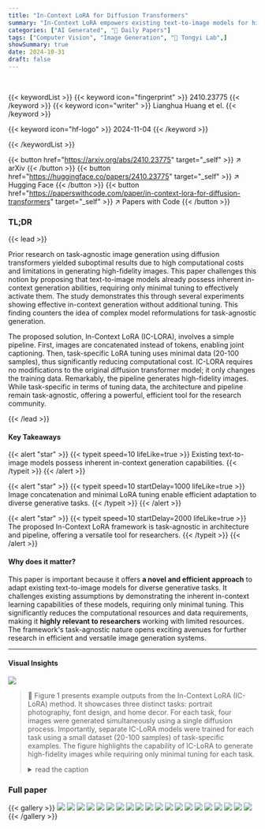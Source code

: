```yaml
---
title: "In-Context LoRA for Diffusion Transformers"
summary: "In-Context LoRA empowers existing text-to-image models for high-fidelity multi-image generation by simply concatenating images and using minimal task-specific LoRA tuning."
categories: ["AI Generated", "🤗 Daily Papers"]
tags: ["Computer Vision", "Image Generation", "🏢 Tongyi Lab",]
showSummary: true
date: 2024-10-31
draft: false
---
```


<br>

{{< keywordList >}}
{{< keyword icon="fingerprint" >}} 2410.23775 {{< /keyword >}}
{{< keyword icon="writer" >}} Lianghua Huang et el. {{< /keyword >}}
 
{{< keyword icon="hf-logo" >}} 2024-11-04 {{< /keyword >}}
 
{{< /keywordList >}}

{{< button href="https://arxiv.org/abs/2410.23775" target="_self" >}}
↗ arXiv
{{< /button >}}
{{< button href="https://huggingface.co/papers/2410.23775" target="_self" >}}
↗ Hugging Face
{{< /button >}}
{{< button href="https://paperswithcode.com/paper/in-context-lora-for-diffusion-transformers" target="_self" >}}
↗ Papers with Code
{{< /button >}}


### TL;DR


{{< lead >}}

Prior research on task-agnostic image generation using diffusion transformers yielded suboptimal results due to high computational costs and limitations in generating high-fidelity images. This paper challenges this notion by proposing that text-to-image models already possess inherent in-context generation abilities, requiring only minimal tuning to effectively activate them.  The study demonstrates this through several experiments showing effective in-context generation without additional tuning. This finding counters the idea of complex model reformulations for task-agnostic generation.

The proposed solution, In-Context LoRA (IC-LORA), involves a simple pipeline. First, images are concatenated instead of tokens, enabling joint captioning. Then, task-specific LoRA tuning uses minimal data (20-100 samples), thus significantly reducing computational cost.  IC-LORA requires no modifications to the original diffusion transformer model; it only changes the training data.  Remarkably, the pipeline generates high-fidelity images. While task-specific in terms of tuning data, the architecture and pipeline remain task-agnostic, offering a powerful, efficient tool for the research community.

{{< /lead >}}


#### Key Takeaways

{{< alert "star" >}}
{{< typeit speed=10 lifeLike=true >}} Existing text-to-image models possess inherent in-context generation capabilities. {{< /typeit >}}
{{< /alert >}}

{{< alert "star" >}}
{{< typeit speed=10 startDelay=1000 lifeLike=true >}} Image concatenation and minimal LoRA tuning enable efficient adaptation to diverse generative tasks. {{< /typeit >}}
{{< /alert >}}

{{< alert "star" >}}
{{< typeit speed=10 startDelay=2000 lifeLike=true >}} The proposed In-Context LoRA framework is task-agnostic in architecture and pipeline, offering a versatile tool for researchers. {{< /typeit >}}
{{< /alert >}}

#### Why does it matter?
This paper is important because it offers **a novel and efficient approach** to adapt existing text-to-image models for diverse generative tasks.  It challenges existing assumptions by demonstrating the inherent in-context learning capabilities of these models, requiring only minimal tuning. This significantly reduces the computational resources and data requirements, making it **highly relevant to researchers** working with limited resources. The framework's task-agnostic nature opens exciting avenues for further research in efficient and versatile image generation systems.

------
#### Visual Insights



![](https://arxiv.org/html/2410.23775/x3.png)

> 🔼 Figure 1 presents example outputs from the In-Context LoRA (IC-LoRA) method.  It showcases three distinct tasks: portrait photography, font design, and home decor.  For each task, four images were generated simultaneously using a single diffusion process. Importantly, separate IC-LoRA models were trained for each task using a small dataset (20-100 samples) of task-specific examples. The figure highlights the capability of IC-LoRA to generate high-fidelity images while requiring only minimal tuning for each task.
> <details>
> <summary>read the caption</summary>
> Figure 1: In-Context LoRA Generation Examples. Three tasks from top to bottom: portrait photography, font design, and home decoration. For each task, four images are generated simultaneously within a single diffusion process using In-Context LoRA models that are tuned specifically for each task.
> </details>







### Full paper

{{< gallery >}}
<img src="https://ai-paper-reviewer.com/2410.23775/1.png" class="grid-w50 md:grid-w33 xl:grid-w25" />
<img src="https://ai-paper-reviewer.com/2410.23775/2.png" class="grid-w50 md:grid-w33 xl:grid-w25" />
<img src="https://ai-paper-reviewer.com/2410.23775/3.png" class="grid-w50 md:grid-w33 xl:grid-w25" />
<img src="https://ai-paper-reviewer.com/2410.23775/4.png" class="grid-w50 md:grid-w33 xl:grid-w25" />
<img src="https://ai-paper-reviewer.com/2410.23775/5.png" class="grid-w50 md:grid-w33 xl:grid-w25" />
<img src="https://ai-paper-reviewer.com/2410.23775/6.png" class="grid-w50 md:grid-w33 xl:grid-w25" />
<img src="https://ai-paper-reviewer.com/2410.23775/7.png" class="grid-w50 md:grid-w33 xl:grid-w25" />
<img src="https://ai-paper-reviewer.com/2410.23775/8.png" class="grid-w50 md:grid-w33 xl:grid-w25" />
<img src="https://ai-paper-reviewer.com/2410.23775/9.png" class="grid-w50 md:grid-w33 xl:grid-w25" />
<img src="https://ai-paper-reviewer.com/2410.23775/10.png" class="grid-w50 md:grid-w33 xl:grid-w25" />
<img src="https://ai-paper-reviewer.com/2410.23775/11.png" class="grid-w50 md:grid-w33 xl:grid-w25" />
<img src="https://ai-paper-reviewer.com/2410.23775/12.png" class="grid-w50 md:grid-w33 xl:grid-w25" />
<img src="https://ai-paper-reviewer.com/2410.23775/13.png" class="grid-w50 md:grid-w33 xl:grid-w25" />
<img src="https://ai-paper-reviewer.com/2410.23775/14.png" class="grid-w50 md:grid-w33 xl:grid-w25" />
<img src="https://ai-paper-reviewer.com/2410.23775/15.png" class="grid-w50 md:grid-w33 xl:grid-w25" />
<img src="https://ai-paper-reviewer.com/2410.23775/16.png" class="grid-w50 md:grid-w33 xl:grid-w25" />
<img src="https://ai-paper-reviewer.com/2410.23775/17.png" class="grid-w50 md:grid-w33 xl:grid-w25" />
<img src="https://ai-paper-reviewer.com/2410.23775/18.png" class="grid-w50 md:grid-w33 xl:grid-w25" />
<img src="https://ai-paper-reviewer.com/2410.23775/19.png" class="grid-w50 md:grid-w33 xl:grid-w25" />
<img src="https://ai-paper-reviewer.com/2410.23775/20.png" class="grid-w50 md:grid-w33 xl:grid-w25" />
{{< /gallery >}}